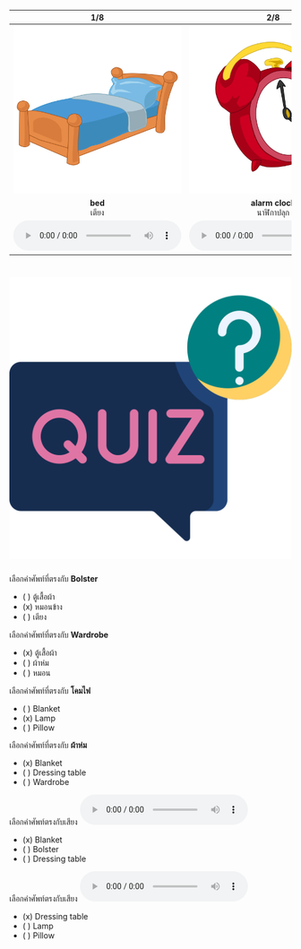 <div class="carrousel">


|1/8|2/8|3/8|4/8|5/8|6/8|7/8|8/8|
| :----: | :----: | :----: | :----: | :----: | :----: | :----: | :----: |
|![](/media/img/bedroom__bed.svg)|![](/media/img/bedroom__alarm&#x20;clock.svg)|![](/media/img/bedroom__lamp.svg)|![](/media/img/bedroom__dressing&#x20;table.svg)|![](/media/img/bedroom__bolster.svg)|![](/media/img/bedroom__blanket.svg)|![](/media/img/bedroom__pillow.svg)|![](/media/img/bedroom__wardrobe.svg)|
|**bed**<br>เตียง|**alarm clock**<br>นาฬิกาปลุก|**lamp**<br>โคมไฟ|**dressing table**<br>โต๊ะแต่งตัว|**bolster**<br>หมอนข้าง|**blanket**<br>ผ้าห่ม|**pillow**<br>หมอน|**wardrobe**<br>ตู้เสื้อผ้า|
|![](/media/audio/bed.mp3)|![](/media/audio/alarm&#x20;clock.mp3)|![](/media/audio/lamp.mp3)|![](/media/audio/dressing&#x20;table.mp3)|![](/media/audio/bolster.mp3)|![](/media/audio/blanket.mp3)|![](/media/audio/pillow.mp3)|![](/media/audio/wardrobe.mp3)|

</div>



# ![icon](/media/icons/quiz.svg) 


 เลือกคำศัพท์ที่ตรงกับ **Bolster**
 - ( ) ตู้เสื้อผ้า
 - (x) หมอนข้าง
 - ( ) เตียง

 เลือกคำศัพท์ที่ตรงกับ **Wardrobe**
 - (x) ตู้เสื้อผ้า
 - ( ) ผ้าห่ม
 - ( ) หมอน

 เลือกคำศัพท์ที่ตรงกับ **โคมไฟ**
 - ( ) Blanket
 - (x) Lamp
 - ( ) Pillow

 เลือกคำศัพท์ที่ตรงกับ **ผ้าห่ม**
 - (x) Blanket
 - ( ) Dressing table
 - ( ) Wardrobe

เลือกคำศัพท์ตรงกับเสียง ![](/media/audio/blanket.mp3) 
 - (x) Blanket
 - ( ) Bolster
 - ( ) Dressing table


เลือกคำศัพท์ตรงกับเสียง ![](/media/audio/dressing&#x20;table.mp3) 
 - (x) Dressing table
 - ( ) Lamp
 - ( ) Pillow

